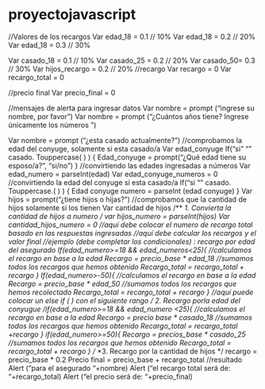 # proyectojavascript
//Valores de los recargos 
Var edad_18 = 0.1 // 10%
Var edad_18 = 0.2 // 20%
Var edad_18 = 0.3 // 30%

Var casado_18 = 0.1 // 10%
Var casado_25 = 0.2 // 20%
Var casado_50= 0.3 // 30%
Var hijos_recargo = 0.2 // 20%
//recargo 
Var recargo = 0
Var recargo_total = 0

//precio final 
Var precio_final = 0

//mensajes de alerta para ingresar datos
Var nombre = prompt (“ingrese su nombre, por favor”)
Var nombre = prompt (“¿Cuántos años tiene? Ingrese  únicamente los números ”)

Var nombre = prompt (“¿esta casado actualmente?”)
//comprobamos la edad del conyuge, solamente si esta casado/a
Var edad_conyuge
If(“si” “” casado. Touppercase( ) ) {
Edad_conyuge = prompt(“¿Qué edad tiene su esposo/a?”, “si/no”)
}
//convirtiendo las edades ingresadas  a números
Var edad_numero = parseInt(edad)
Var edad_conyuge_numeros = 0
//convirtiendo la edad del conyuge si esta casado/a
If(“si “” casado. Touppercase.( ) ) {
Edad conyuge numero = parseInt (edad conyuge)
}
Var hijos = prompt(“¿tiene hijos o hijas?”)
//comprobamos que la cantidad de hijos solamente si los tienen 
Var cantidad de hijos 
/**
*1. Convierta la cantidad de hijos a numero 
*/ var hijos_numero = parseInt(hijos)
Var cantidad_hijos_numero = 0
//aquí debe colocar el numero de recargo total basado en las respuestas  ingresadas 
//aquí debe calcular los recargos  y el valor final 
//ejemplo (debe completar los condicionales) : recargo por edad del asegurado 
If(edad_numero>=18 && edad_numeros<25){
//calculamos el recargo en base a la edad 
Recargo = precio_base * edad_18
//sumamos todos los recargos que hemos obtenido 
Recargo_total = recargo_total + recargo 
}
If(edad_numero>-50){
//calculamos el recargo en base a la edad 
Recargo = precio_base  * edad_50
//sumamos todos los recargos que hemos recolectado 
Recargo_total = recargo_total + recargo
}
//aquí  puede colocar un else if ( ) con el siguiente rango 
/**
*2. Recargo  porla edad del conyugue
*/if(edad_numero>=18 && edad_numero <25){
//calculamos el recargo en base a la edad 
Recargo = precio base * casado_18
//sumamos todos  los recargos que hemos obtenido
Recargo_total = recargo_total +recargo
} if(edad_numero>=50){
Recargo = precios_base * casado_25
//sumamos todos los recargos que hemos obtenido
Recargo_total = recargo_total + recargo
}
/**
*3. Recargo por la cantidad de hijos 
*/ recargo = precio_base * 0.2
Precio final = precio_base + recargo_total
//resultado 
Alert (“para el asegurado “+nombre)
Alert (“el recargo total será de: “+recargo_total)
Alert (“el precio será de:  “+precio_final)



<!DOCTYPE html>
<!--
Created using JS Bin
http://jsbin.com

Copyright (c) 2021 by anonymous (http://jsbin.com/wupomatixe/1/edit)

Released under the MIT license: http://jsbin.mit-license.org
-->
<meta name="robots" content="noindex">
<html>
<head>
  <meta charset="utf-8">
  <meta name="viewport" content="width=device-width">
  <title>JS Bin</title>
</head>
<body>

<script id="jsbin-javascript">
//Valores de los recargos 
Var edad_18 = 0.1 // 10%
Var edad_18 = 0.2 // 20%
Var edad_18 = 0.3 // 30%

Var casado_18 = 0.1 // 10%
Var casado_25 = 0.2 // 20%
Var casado_50= 0.3 // 30%
Var hijos_recargo = 0.2 // 20%
//recargo 
Var recargo = 0
Var recargo_total = 0

//precio final 
Var precio_final = 0

//mensajes de alerta para ingresar datos
Var nombre = prompt (“ingrese su nombre, por favor”)
Var nombre = prompt (“¿Cuántos años tiene? Ingrese  únicamente los números ”)

Var nombre = prompt (“¿esta casado actualmente?”)
//comprobamos la edad del conyuge, solamente si esta casado/a
Var edad_conyuge
If(“si” “” casado. Touppercase( ) ) {
Edad_conyuge = prompt(“¿Qué edad tiene su esposo/a?”, “si/no”)
}
//convirtiendo las edades ingresadas  a números
Var edad_numero = parseInt(edad)
Var edad_conyuge_numeros = 0
//convirtiendo la edad del conyuge si esta casado/a
If(“si “” casado. Touppercase.( ) ) {
Edad conyuge numero = parseInt (edad conyuge)
}
Var hijos = prompt(“¿tiene hijos o hijas?”)
//comprobamos que la cantidad de hijos solamente si los tienen 
Var cantidad de hijos 
/**
*1. Convierta la cantidad de hijos a numero 
*/ var hijos_numero = parseInt(hijos)
Var cantidad_hijos_numero = 0
//aquí debe colocar el numero de recargo total basado en las respuestas  ingresadas 
//aquí debe calcular los recargos  y el valor final 
//ejemplo (debe completar los condicionales) : recargo por edad del asegurado 
If(edad_numero>=18 && edad_numeros<25){
//calculamos el recargo en base a la edad 
Recargo = precio_base * edad_18
//sumamos todos los recargos que hemos obtenido 
Recargo_total = recargo_total + recargo 
}
If(edad_numero>-50){
//calculamos el recargo en base a la edad 
Recargo = precio_base  * edad_50
//sumamos todos los recargos que hemos recolectado 
Recargo_total = recargo_total + recargo
}
//aquí  puede colocar un else if ( ) con el siguiente rango 
/**
*2. Recargo  porla edad del conyugue
*/if(edad_numero>=18 && edad_numero <25){
//calculamos el recargo en base a la edad 
Recargo = precio base * casado_18
//sumamos todos  los recargos que hemos obtenido
Recargo_total = recargo_total +recargo
} if(edad_numero>=50){
Recargo = precios_base * casado_25
//sumamos todos los recargos que hemos obtenido
Recargo_total = recargo_total + recargo
}
/**
*3. Recargo por la cantidad de hijos 
*/ recargo = precio_base * 0.2
Precio final = precio_base + recargo_total
//resultado 
Alert (“para el asegurado “+nombre)
Alert (“el recargo total será de: “+recargo_total)
Alert (“el precio será de:  “+precio_final)





</script>
</body>
</html>

